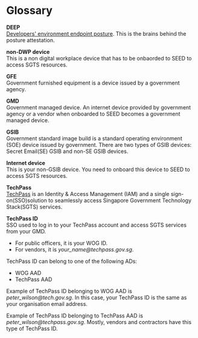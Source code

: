 # Glossary

**DEEP**<br>
[Developers' environment endpoint posture](https://dashboard.deep.tech.gov.sg/). This is the brains behind the posture attestation.

**non-DWP device**<br>
This is a non digital workplace device that has to be onbaorded to SEED to access SGTS resources.

**GFE**<br>
Government furnished equipment is a device issued by a government agency.

**GMD**<br>
Government managed device. An internet device provided by government agency or a vendor when onboarded to SEED becomes a government managed device.

**GSIB**<br>
Government standard image build is a standard operating environment (SOE) device issued by government. There are two types of GSIB devices: Secret Email(SE) GSIB and non-SE GSIB devices.

**Internet device**<br>
This is your non-GSIB device. You need to onboard this device to SEED to access SGTS resources.

**TechPass**<br>
[TechPass](https://docs.developer.tech.gov.sg/docs/techpass-user-guide/#/) is an Identity & Access Management (IAM) and  a single sign-on(SSO)solution to seamlessly access Singapore Government Technology Stack(SGTS) services.

**TechPass ID**<br>
SSO used to log in to your TechPass account and access SGTS services from your GMD.

- For public officers, it is your WOG ID.
- For vendors, it is *your_name<span>@</span>techpass.gov.sg*.

TechPass ID can belong to one of the following ADs:
- WOG AAD
- TechPass AAD

Example of TechPass ID belonging to WOG AAD is *peter_wilson<span>@</span>tech.gov.sg*. In this case, your TechPass ID is the same as your organisation email address.

Example of TechPass ID belonging to TechPass AAD is *peter_wilson<span>@</span>techpass.gov.sg*. Mostly, vendors and contractors have this type of TechPass ID.
